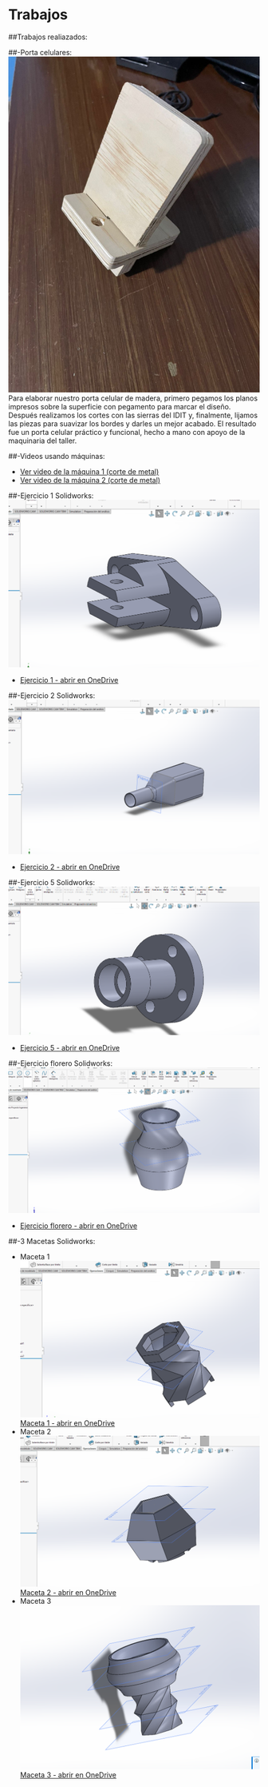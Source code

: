 # Trabajos

##Trabajos realiazados:

##-Porta celulares:
![portacelular](recursos/portacelular.jpeg "Portacelular")
Para elaborar nuestro porta celular de madera, primero pegamos los planos impresos sobre la superficie con pegamento para marcar el diseño. Después realizamos los cortes con las sierras del IDIT y, finalmente, lijamos las piezas para suavizar los bordes y darles un mejor acabado. El resultado fue un porta celular práctico y funcional, hecho a mano con apoyo de la maquinaria del taller.

##-Videos usando máquinas:
- [Ver video de la máquina 1 (corte de metal)](recursos/videomaquina1.mp4)
- [Ver video de la máquina 2 (corte de metal)](recursos/videomaquina2.mp4)


##-Ejercicio 1 Solidworks:
![ejercicio1](recursos/Ejercicio%201.png "Ejercicio 1")
- [Ejercicio 1 - abrir en OneDrive](https://iberopuebla-my.sharepoint.com/:u:/g/personal/204655_iberopuebla_mx/EWBl4jHbz4RNgMxER6b9eNQBFEurDA7G5h2rM6zumm4rmw?e=jkDMes "Abrir")

##-Ejercicio 2 Solidworks:
![ejercicio2](recursos/Ejercicio%202.png "Ejercicio 2")
- [Ejercicio 2 - abrir en OneDrive](https://iberopuebla-my.sharepoint.com/:u:/g/personal/204655_iberopuebla_mx/Ed8jhqfGd9hKiqUrl-jKElcB8v24usvNBnWIsZc72p19lQ?e=3hKL4Q "Abrir")

##-Ejercicio 5 Solidworks:
![ejercicio5](recursos/Ejercicio%205.png "Ejercicio 5")
- [Ejercicio 5 - abrir en OneDrive](https://iberopuebla-my.sharepoint.com/:u:/g/personal/204655_iberopuebla_mx/EdaDr198lUpBtvit8yMKs0gBoobjIiSexnizYv53iuPW3Q?e=IneyAa "Abrir")

##-Ejercicio florero Solidworks:
![ejercicioflores](recursos/Ejercicio%20florero.png "Ejercicio florero")
- [Ejercicio florero - abrir en OneDrive](https://iberopuebla-my.sharepoint.com/:u:/g/personal/204655_iberopuebla_mx/EVYk4CmO-Q5Jj1Pv7fRBnNkB0_ryyG8IQQ1R-w_VbFL9GA?e=spguOh "Abrir")

##-3 Macetas Solidworks:
- Maceta 1
![ejerciciomaceta1](recursos/maceta1.png "Ejercicio maceta 1")
[Maceta 1 - abrir en OneDrive](https://iberopuebla-my.sharepoint.com/:u:/g/personal/204655_iberopuebla_mx/EeM6-dyUBuJJpL_5Y8nArjcBuS9ZAmYz12bVy_Ac0i2H0g?e=Ny56Tc "Abrir")
- Maceta 2
![ejerciciomaceta2](recursos/maceta2.png "Ejercicio maceta 2")
[Maceta 2 - abrir en OneDrive](https://iberopuebla-my.sharepoint.com/:u:/g/personal/204655_iberopuebla_mx/EZHI_jAu4SNIm3_IH5WUaigBzMwYuvfIDhGa7sHq-PDPOA?e=sxV5kg "Abrir")
- Maceta 3
![ejerciciomaceta3](recursos/maceta3.png "Ejercicio maceta 3")
[Maceta 3 - abrir en OneDrive](https://iberopuebla-my.sharepoint.com/:u:/g/personal/204655_iberopuebla_mx/EQF4h_CIcT9IpUT4zJFWjZABkaXDQdP8xBnC9MlXkx-Oxw?e=uqa5Fp "Abrir")

